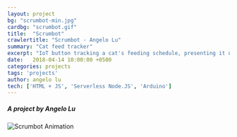 ```yaml
---
layout: project
bg: "scrumbot-min.jpg"
cardbg: "scrumbot.gif"
title:  "Scrumbot"
crawlertitle: "Scrumbot - Angelo Lu"
summary: "Cat feed tracker"
excerpt: "IoT button tracking a cat's feeding schedule, presenting it using lights & a PWA"
date:   2018-04-14 10:00:00 +0500
categories: projects
tags: 'projects'
author: angelo lu
tech: ['HTML + JS', 'Serverless Node.JS', 'Arduino']
---
```

##### A project by Angelo Lu
![Scrumbot Animation](/assets/images/scrumbot.gif)